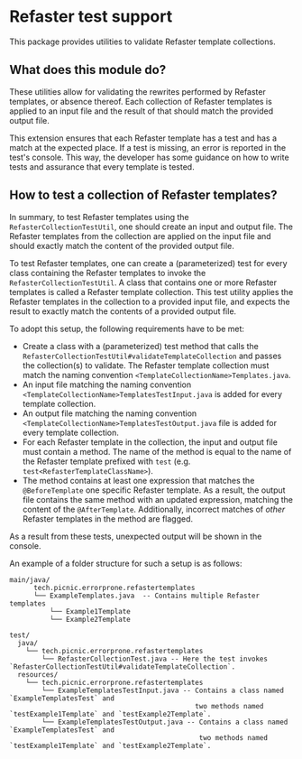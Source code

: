 # Refaster test support

This package provides utilities to validate Refaster template collections.

## What does this module do?

These utilities allow for validating the rewrites performed by Refaster templates, or absence thereof. Each collection
of Refaster templates is applied to an input file and the result of that should match the provided output file.

This extension ensures that each Refaster template has a test and has a match at the expected place. If a test is
missing, an error is reported in the test's console. This way, the developer has some guidance on how to write tests and
assurance that every template is tested.

## How to test a collection of Refaster templates?

In summary, to test Refaster templates using the `RefasterCollectionTestUtil`, one should create an input and output
file. The Refaster templates from the collection are applied on the input file and should exactly match the content of
the provided output file.

To test Refaster templates, one can create a (parameterized) test for every class containing the Refaster templates to
invoke the `RefasterCollectionTestUtil`. A class that contains one or more Refaster templates is called a Refaster
template collection. This test utility applies the Refaster templates in the collection to a provided input file, and
expects the result to exactly match the contents of a provided output file.

To adopt this setup, the following requirements have to be met:

- Create a class with a (parameterized) test method that calls
  the `RefasterCollectionTestUtil#validateTemplateCollection` and passes the collection(s) to validate. The Refaster
  template collection must match the naming convention `<TemplateCollectionName>Templates.java`.
- An input file matching the naming convention `<TemplateCollectionName>TemplatesTestInput.java` is added for every
  template collection.
- An output file matching the naming convention `<TemplateCollectionName>TemplatesTestOutput.java`
  file is added for every template collection.
- For each Refaster template in the collection, the input and output file must contain a method. The name of the method
  is equal to the name of the Refaster template prefixed with `test` (e.g. `test<RefasterTemplateClassName>`).
- The method contains at least one expression that matches the `@BeforeTemplate` one specific Refaster template. As a
  result, the output file contains the same method with an updated expression, matching the content of
  the `@AfterTemplate`. Additionally, incorrect matches of _other_ Refaster templates in the method are flagged.

As a result from these tests, unexpected output will be shown in the console.

An example of a folder structure for such a setup is as follows:

```
main/java/ 
      tech.picnic.errorprone.refastertemplates
      └── ExampleTemplates.java  -- Contains multiple Refaster templates
          └── Example1Template
          └── Example2Template

test/
  java/
    └── tech.picnic.errorprone.refastertemplates
        └── RefasterCollectionTest.java -- Here the test invokes `RefasterCollectionTestUtil#validateTemplateCollection`.
  resources/
    └── tech.picnic.errorprone.refastertemplates
        └── ExampleTemplatesTestInput.java -- Contains a class named `ExampleTemplatesTest` and 
                                              two methods named `testExample1Template` and `testExample2Template`.
        └── ExampleTemplatesTestOutput.java -- Contains a class named `ExampleTemplatesTest` and 
                                               two methods named `testExample1Template` and `testExample2Template`.
```